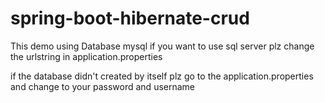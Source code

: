 # spring-boot-hibernate-crud

This demo using Database mysql if you want to use sql server plz change the urlstring in application.properties

if the database didn't created by itself
plz go to the application.properties and
change to your password and username
